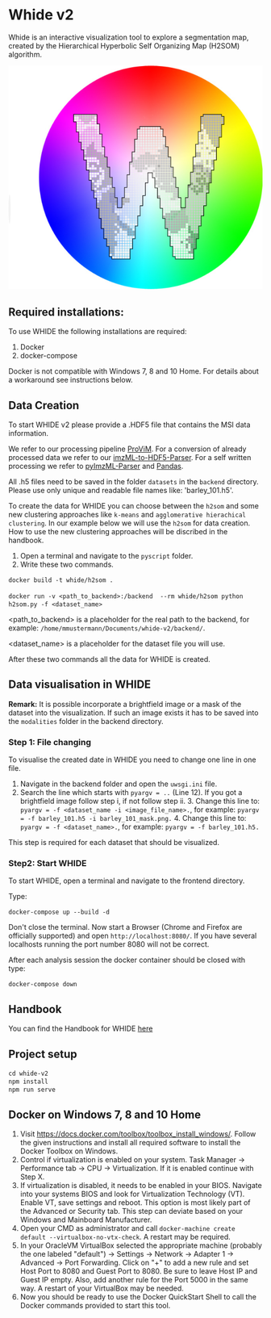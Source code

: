 # Whide v2
Whide is an interactive visualization tool to explore a segmentation map, created by the Hierarchical Hyperbolic Self Organizing Map (H2SOM) algorithm.

![WHIDE_Logo](frontend/public/WHIDE_Logo.png)

## Required installations:
To use WHIDE the following installations are required:

1. Docker
2. docker-compose

Docker is not compatible with Windows 7, 8 and 10 Home. For details about a workaround see instructions below.

## Data Creation
To start WHIDE v2 please provide a .HDF5 file that contains the MSI data information.

We refer to our processing pipeline [ProViM](https://github.com/Kawue/provim). For a conversion of already processed data we refer to our [imzML-to-HDF5-Parser](https://github.com/Kawue/imzML-to-HDF5). For a self written processing we refer to [pyImzML-Parser](https://github.com/alexandrovteam/pyimzML/blob/master/pyimzml/ImzMLParser.py)  and  [Pandas](https://pandas.pydata.org/).

All .h5 files need to be saved in the folder `datasets` in the `backend` directory.
Please use only unique and readable file names like: 'barley_101.h5'.

To create the data for WHIDE you can choose between the `h2som` and some new clustering approaches like `k-means` and `agglomerative hierachical clustering`.
In our example below we will use the `h2som` for data creation. How to use the new clustering approaches will be discribed in the handbook.


1. Open a terminal and navigate to the `pyscript` folder.
2. Write these two commands. 
```shell script
docker build -t whide/h2som .

docker run -v <path_to_backend>:/backend  --rm whide/h2som python h2som.py -f <dataset_name>
```
<path_to_backend> is a placeholder for the real path to the backend, for example:
`/home/mmustermann/Documents/whide-v2/backend/`.

<dataset_name> is a placeholder for the dataset file you will use. 

After these two commands all the data for WHIDE is created. 

## Data visualisation in WHIDE
**Remark:** It is possible incorporate a brightfield image or a mask of the dataset into the visualization.
If such an image exists it has to be saved into the `modalities` folder in the backend directory. 

### Step 1: File changing
To visualise the created date in WHIDE you need to change one line in one file. 
1. Navigate in the backend folder and open the `uwsgi.ini` file. 
2. Search the line which starts with `pyargv = ..` (Line 12).
If you got a brightfield image follow step i, if not follow step ii.
    3. Change this line to: `pyargv = -f <dataset_name -i <image_file_name>.`, for example: `pyargv = -f barley_101.h5 -i barley_101_mask.png.`
    4. Change this line to: `pyargv = -f <dataset_name>.`, for example: `pyargv = -f barley_101.h5.`

This step is required for each dataset that should be visualized.

### Step2: Start WHIDE
To start WHIDE, open a terminal and navigate to the frontend directory.

Type:
```shell script
docker-compose up --build -d
```
Don't close the terminal. 
Now start a Browser (Chrome and Firefox are officially supported) and open `http://localhost:8080/`.
If you have several localhosts running the port number 8080 will not be correct.

After each analysis session the docker container should be closed with type:
```shell script
docker-compose down
```


## Handbook
You can find the Handbook for WHIDE [here](Handbook.md)



## Project setup
```
cd whide-v2
npm install
npm run serve
```


## Docker on Windows 7, 8 and 10 Home
1. Visit https://docs.docker.com/toolbox/toolbox_install_windows/. Follow the given instructions and install all required software to install the Docker Toolbox on Windows.
2. Control if virtualization is enabled on your system. Task Manager -> Performance tab -> CPU -> Virtualization. If it is enabled continue with Step X.
3. If virtualization is disabled, it needs to be enabled in your BIOS. Navigate into your systems BIOS and look for Virtualization Technology (VT). Enable VT, save settings and reboot. This option is most likely part of the Advanced or Security tab. This step can deviate based on your Windows and Mainboard Manufacturer.
4. Open your CMD as administrator and call `docker-machine create default --virtualbox-no-vtx-check`. A restart may be required.
5. In your OracleVM VirtualBox selected the appropriate machine (probably the one labeled "default") -> Settings -> Network -> Adapter 1 -> Advanced -> Port Forwarding. Click on "+" to add a new rule and set Host Port to 8080 and Guest Port to 8080. Be sure to leave Host IP and Guest IP empty. Also, add another rule for the Port 5000 in the same way. A restart of your VirtualBox may be needed.
6. Now you should be ready to use the Docker QuickStart Shell to call the Docker commands provided to start this tool.

